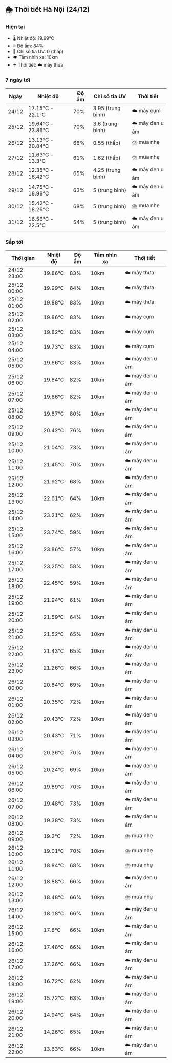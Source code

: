 ## 🌦️ Thời tiết Hà Nội (24/12)

### Hiện tại

- 🌡️ Nhiệt độ: 19.99℃
- 💦 Độ ẩm: 84%
- 🌟 Chỉ số tia UV: 0 (thấp)
- 👁️ Tầm nhìn xa: 10km
- ☂️ Thời tiết: ☁️ mây thưa

### 7 ngày tới

| Ngày | Nhiệt độ | Độ ẩm | Chỉ số tia UV | Thời tiết |
| --- | --- | --- | --- | --- |
| 24/12 | 17.15℃ - 22.1℃ | 70% | 3.95 (trung bình) | ☁️ mây cụm |
| 25/12 | 19.64℃ - 23.86℃ | 70% | 3.6 (trung bình) | ☁️ mây đen u ám |
| 26/12 | 13.13℃ - 20.84℃ | 68% | 0.55 (thấp) | ⛈️ mưa nhẹ |
| 27/12 | 11.63℃ - 13.3℃ | 61% | 1.62 (thấp) | ⛈️ mưa nhẹ |
| 28/12 | 12.35℃ - 16.42℃ | 65% | 4.25 (trung bình) | ☁️ mây đen u ám |
| 29/12 | 14.75℃ - 18.98℃ | 63% | 5 (trung bình) | ☁️ mây đen u ám |
| 30/12 | 15.42℃ - 18.26℃ | 68% | 5 (trung bình) | ⛈️ mưa nhẹ |
| 31/12 | 16.56℃ - 22.5℃ | 54% | 5 (trung bình) | ☁️ mây đen u ám |

### Sắp tới

| Thời gian | Nhiệt độ | Độ ẩm | Tầm nhìn xa | Thời tiết |
| --- | --- | --- | --- | --- |
| 24/12 23:00 | 19.86℃ | 83% | 10km | ☁️ mây thưa |
| 25/12 00:00 | 19.99℃ | 84% | 10km | ☁️ mây thưa |
| 25/12 01:00 | 19.88℃ | 83% | 10km | ☁️ mây thưa |
| 25/12 02:00 | 19.86℃ | 83% | 10km | ☁️ mây cụm |
| 25/12 03:00 | 19.82℃ | 83% | 10km | ☁️ mây cụm |
| 25/12 04:00 | 19.73℃ | 83% | 10km | ☁️ mây cụm |
| 25/12 05:00 | 19.66℃ | 83% | 10km | ☁️ mây đen u ám |
| 25/12 06:00 | 19.64℃ | 82% | 10km | ☁️ mây đen u ám |
| 25/12 07:00 | 19.66℃ | 82% | 10km | ☁️ mây đen u ám |
| 25/12 08:00 | 19.87℃ | 80% | 10km | ☁️ mây đen u ám |
| 25/12 09:00 | 20.42℃ | 76% | 10km | ☁️ mây đen u ám |
| 25/12 10:00 | 21.04℃ | 73% | 10km | ☁️ mây đen u ám |
| 25/12 11:00 | 21.45℃ | 70% | 10km | ☁️ mây đen u ám |
| 25/12 12:00 | 21.92℃ | 68% | 10km | ☁️ mây đen u ám |
| 25/12 13:00 | 22.61℃ | 64% | 10km | ☁️ mây đen u ám |
| 25/12 14:00 | 23.21℃ | 62% | 10km | ☁️ mây đen u ám |
| 25/12 15:00 | 23.74℃ | 59% | 10km | ☁️ mây đen u ám |
| 25/12 16:00 | 23.86℃ | 57% | 10km | ☁️ mây đen u ám |
| 25/12 17:00 | 23.25℃ | 58% | 10km | ☁️ mây đen u ám |
| 25/12 18:00 | 22.45℃ | 59% | 10km | ☁️ mây đen u ám |
| 25/12 19:00 | 21.94℃ | 61% | 10km | ☁️ mây đen u ám |
| 25/12 20:00 | 21.59℃ | 64% | 10km | ☁️ mây đen u ám |
| 25/12 21:00 | 21.52℃ | 65% | 10km | ☁️ mây đen u ám |
| 25/12 22:00 | 21.43℃ | 65% | 10km | ☁️ mây đen u ám |
| 25/12 23:00 | 21.26℃ | 66% | 10km | ☁️ mây đen u ám |
| 26/12 00:00 | 20.84℃ | 69% | 10km | ☁️ mây đen u ám |
| 26/12 01:00 | 20.35℃ | 72% | 10km | ☁️ mây đen u ám |
| 26/12 02:00 | 20.43℃ | 72% | 10km | ☁️ mây đen u ám |
| 26/12 03:00 | 20.43℃ | 71% | 10km | ☁️ mây đen u ám |
| 26/12 04:00 | 20.36℃ | 70% | 10km | ☁️ mây đen u ám |
| 26/12 05:00 | 20.24℃ | 69% | 10km | ☁️ mây đen u ám |
| 26/12 06:00 | 19.89℃ | 70% | 10km | ☁️ mây đen u ám |
| 26/12 07:00 | 19.48℃ | 73% | 10km | ☁️ mây đen u ám |
| 26/12 08:00 | 19.38℃ | 73% | 10km | ☁️ mây đen u ám |
| 26/12 09:00 | 19.2℃ | 72% | 10km | ⛈️ mưa nhẹ |
| 26/12 10:00 | 19.01℃ | 70% | 10km | ⛈️ mưa nhẹ |
| 26/12 11:00 | 18.84℃ | 68% | 10km | ⛈️ mưa nhẹ |
| 26/12 12:00 | 18.88℃ | 66% | 10km | ☁️ mây đen u ám |
| 26/12 13:00 | 18.48℃ | 66% | 10km | ⛈️ mưa nhẹ |
| 26/12 14:00 | 18.18℃ | 66% | 10km | ☁️ mây đen u ám |
| 26/12 15:00 | 17.8℃ | 66% | 10km | ☁️ mây đen u ám |
| 26/12 16:00 | 17.48℃ | 66% | 10km | ☁️ mây đen u ám |
| 26/12 17:00 | 17.26℃ | 66% | 10km | ☁️ mây đen u ám |
| 26/12 18:00 | 16.72℃ | 62% | 10km | ☁️ mây đen u ám |
| 26/12 19:00 | 15.72℃ | 63% | 10km | ☁️ mây đen u ám |
| 26/12 20:00 | 14.94℃ | 64% | 10km | ☁️ mây đen u ám |
| 26/12 21:00 | 14.26℃ | 65% | 10km | ☁️ mây đen u ám |
| 26/12 22:00 | 13.63℃ | 66% | 10km | ☁️ mây đen u ám |
